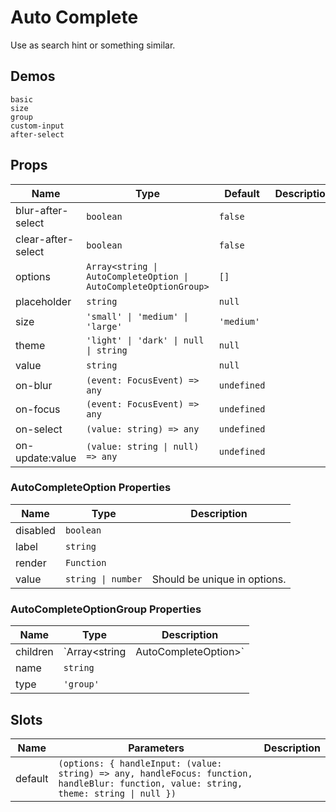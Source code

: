 # Auto Complete
Use as search hint or something similar.
## Demos
```demo
basic
size
group
custom-input
after-select
```

## Props
|Name|Type|Default|Description|
|-|-|-|-|
|blur-after-select|`boolean`|`false`||
|clear-after-select|`boolean`|`false`||
|options|`Array<string \| AutoCompleteOption \| AutoCompleteOptionGroup>`|`[]`||
|placeholder|`string`|`null`||
|size|`'small' \| 'medium' \| 'large'`|`'medium'`||
|theme|`'light' \| 'dark' \| null \| string`|`null`||
|value|`string`|`null`||
|on-blur|`(event: FocusEvent) => any`|`undefined`||
|on-focus|`(event: FocusEvent) => any`|`undefined`||
|on-select|`(value: string) => any`|`undefined`||
|on-update:value|`(value: string \| null) => any`|`undefined`||

### AutoCompleteOption Properties
|Name|Type|Description|
|-|-|-|
|disabled|`boolean`||
|label|`string`||
|render|`Function`||
|value|`string \| number`|Should be unique in options.|

### AutoCompleteOptionGroup Properties
|Name|Type|Description|
|-|-|-|
|children|`Array<string | AutoCompleteOption>`||
|name|`string`||
|type|`'group'`||

## Slots
|Name|Parameters|Description|
|-|-|-|
|default|`(options: { handleInput: (value: string) => any, handleFocus: function, handleBlur: function, value: string, theme: string \| null })`||
